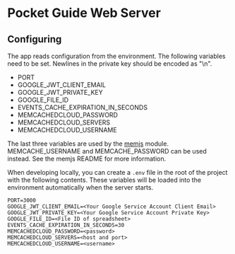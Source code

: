 # Pocket Guide Web Server

## Configuring

The app reads configuration from the environment. The following variables need
to be set. Newlines in the private key should be encoded as "\n".

* PORT
* GOOGLE_JWT_CLIENT_EMAIL
* GOOGLE_JWT_PRIVATE_KEY
* GOOGLE_FILE_ID
* EVENTS_CACHE_EXPIRATION_IN_SECONDS
* MEMCACHEDCLOUD_PASSWORD
* MEMCACHEDCLOUD_SERVERS
* MEMCACHEDCLOUD_USERNAME

The last three variables are used by the [memjs](https://github.com/alevy/memjs)
module. MEMCACHE_USERNAME and MEMCACHE_PASSWORD can be used instead. See the
memjs README for more information.

When developing locally, you can create a `.env` file in the root of the project
with the following contents. These variables will be loaded into the environment
automatically when the server starts.

```
PORT=3000
GOOGLE_JWT_CLIENT_EMAIL=<Your Google Service Account Client Email>
GOOGLE_JWT_PRIVATE_KEY=<Your Google Service Account Private Key>
GOOGLE_FILE_ID=<File ID of spreadsheet>
EVENTS_CACHE_EXPIRATION_IN_SECONDS=30
MEMCACHEDCLOUD_PASSWORD=<password>
MEMCACHEDCLOUD_SERVERS=<host and port>
MEMCACHEDCLOUD_USERNAME=<username>
```

